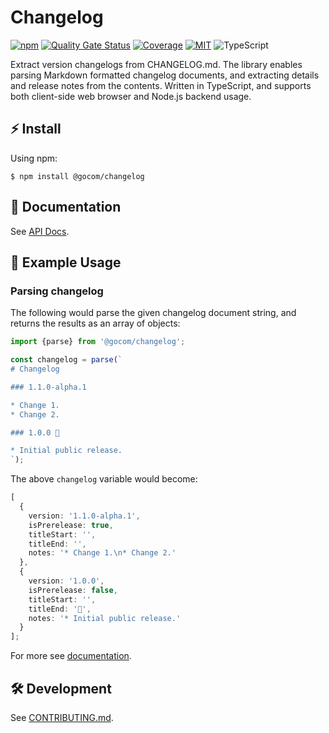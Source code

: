 Changelog
=====

[![npm](https://img.shields.io/npm/v/%40gocom%2Fchangelog)](https://www.npmjs.com/package/@gocom/changelog) [![Quality Gate Status](https://sonarcloud.io/api/project_badges/measure?project=gocom_changelog&metric=alert_status)](https://sonarcloud.io/summary/new_code?id=gocom_changelog) [![Coverage](https://sonarcloud.io/api/project_badges/measure?project=gocom_changelog&metric=coverage)](https://sonarcloud.io/summary/new_code?id=gocom_changelog) [![MIT](https://img.shields.io/badge/license-MIT-green)](https://github.com/gocom/changelog/blob/main/LICENSE) ![TypeScript](https://img.shields.io/badge/types-TypeScript-blue)

Extract version changelogs from CHANGELOG.md. The library enables parsing Markdown formatted changelog documents,
and extracting details and release notes from the contents. Written in TypeScript, and supports both client-side
web browser and Node.js backend usage.

⚡ Install
-----

Using npm:

```shell
$ npm install @gocom/changelog
```

📖 Documentation
-----

See [API Docs](https://github.com/gocom/changelog/blob/docs/main/Public/API.md).

📝 Example Usage
-----

### Parsing changelog

The following would parse the given changelog document string, and returns the results as an array of objects:

```typescript
import {parse} from '@gocom/changelog';

const changelog = parse(`
# Changelog

### 1.1.0-alpha.1

* Change 1.
* Change 2.

### 1.0.0 🚀

* Initial public release.
`);
```

The above `changelog` variable would become:

```typescript
[
  {
    version: '1.1.0-alpha.1',
    isPrerelease: true,
    titleStart: '',
    titleEnd: '',
    notes: '* Change 1.\n* Change 2.'
  },
  {
    version: '1.0.0',
    isPrerelease: false,
    titleStart: '',
    titleEnd: '🚀',
    notes: '* Initial public release.'
  }
];
```

For more see [documentation](https://github.com/gocom/changelog/blob/docs/main/Public/API.md).

🛠️ Development
-----

See [CONTRIBUTING.md](https://github.com/gocom/changelog/blob/main/CONTRIBUTING.md).
